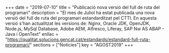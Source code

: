 +++
date = "2019-07-10"
title = "Publicació nova versió del full de ruta del programari"
description = "El mes de Juliol ha estat publicada una nova versió del full de ruta del programari estandarditzat pel CTTI. En aquesta versió s'han actualitzat les versions de: Nginx, Oracle JDK, OpenJDK, Node.js, MySql Database, Adobe AEM, Alfresco, Liferay, SAP Nw AS ABAP - Java i OpenText"
enllac = "https://qualitat.solucions.gencat.cat/estandards/estandard-full-ruta-programari/"
sections    = ["Notícies"]
key = "AGOST2019"
+++
